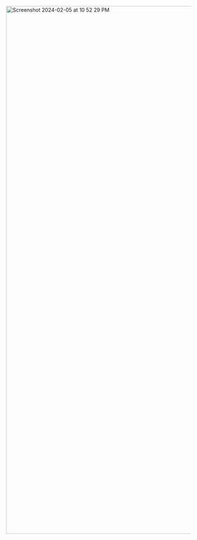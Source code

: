<img width="1440" alt="Screenshot 2024-02-05 at 10 52 29 PM" src="https://github.com/teli203/website-project/assets/68035449/a86db380-6199-461b-87e9-cc9e62985cbe">
